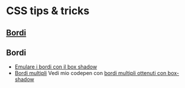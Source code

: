 # CSS tips & tricks
## [Bordi](#bordi)

## Bordi
- [Emulare i bordi con il box shadow](https://makandracards.com/makandra/12019-css-emulate-borders-with-inset-box-shadows)
- [Bordi multipli](https://css-tricks.com/snippets/css/multiple-borders/)
Vedi mio codepen con  [bordi multipli ottenuti con box-shadow](https://codepen.io/crbaruta/pen/RZgvwa)
